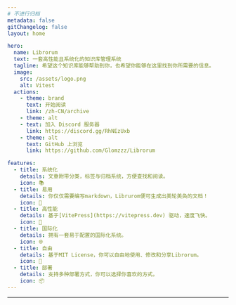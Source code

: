 ```yaml
---
# 不进行归档
metadata: false
gitChangelog: false
layout: home

hero:
  name: Librorum
  text: 一套高性能且系统化的知识库管理系统
  tagline: 希望这个知识库能够帮助到你，也希望你能够在这里找到你所需要的信息。
  image:
    src: /assets/logo.png
    alt: Vitest
  actions:
    - theme: brand
      text: 开始阅读
      link: /zh-CN/archive
    - theme: alt
    - text: 加入 Discord 服务器
      link: https://discord.gg/RhNEzUxb
    - theme: alt
      text: GitHub 上浏览
      link: https://github.com/Glomzzz/Librorum

features:
  - title: 系统化
    details: 文章附带分类，标签与归档系统，方便查找和阅读。
    icon: 📚
  - title: 易用
    details: 你仅仅需要编写markdown，Librurom便可生成出美轮美奂的文档！
    icon: 📝
  - title: 高性能
    details: 基于[VitePress](https://vitepress.dev) 驱动，速度飞快。
    icon: 🚀
  - title: 国际化
    details: 拥有一套易于配置的国际化系统。
    icon: 🌐
  - title: 自由
    details: 基于MIT License，你可以自由地使用、修改和分享Librorum。
    icon: 🍻
  - title: 部署
    details: 支持多种部署方式，你可以选择你喜欢的方式。
    icon: 📦
---
```

---

